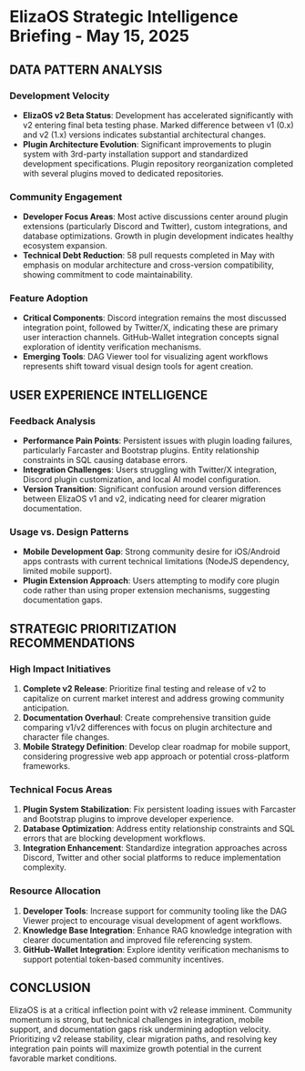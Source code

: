 # ElizaOS Strategic Intelligence Briefing - May 15, 2025

## DATA PATTERN ANALYSIS

### Development Velocity
- **ElizaOS v2 Beta Status**: Development has accelerated significantly with v2 entering final beta testing phase. Marked difference between v1 (0.x) and v2 (1.x) versions indicates substantial architectural changes.
- **Plugin Architecture Evolution**: Significant improvements to plugin system with 3rd-party installation support and standardized development specifications. Plugin repository reorganization completed with several plugins moved to dedicated repositories.

### Community Engagement 
- **Developer Focus Areas**: Most active discussions center around plugin extensions (particularly Discord and Twitter), custom integrations, and database optimizations. Growth in plugin development indicates healthy ecosystem expansion.
- **Technical Debt Reduction**: 58 pull requests completed in May with emphasis on modular architecture and cross-version compatibility, showing commitment to code maintainability.

### Feature Adoption
- **Critical Components**: Discord integration remains the most discussed integration point, followed by Twitter/X, indicating these are primary user interaction channels. GitHub-Wallet integration concepts signal exploration of identity verification mechanisms.
- **Emerging Tools**: DAG Viewer tool for visualizing agent workflows represents shift toward visual design tools for agent creation.

## USER EXPERIENCE INTELLIGENCE

### Feedback Analysis
- **Performance Pain Points**: Persistent issues with plugin loading failures, particularly Farcaster and Bootstrap plugins. Entity relationship constraints in SQL causing database errors.
- **Integration Challenges**: Users struggling with Twitter/X integration, Discord plugin customization, and local AI model configuration.
- **Version Transition**: Significant confusion around version differences between ElizaOS v1 and v2, indicating need for clearer migration documentation.

### Usage vs. Design Patterns
- **Mobile Development Gap**: Strong community desire for iOS/Android apps contrasts with current technical limitations (NodeJS dependency, limited mobile support).
- **Plugin Extension Approach**: Users attempting to modify core plugin code rather than using proper extension mechanisms, suggesting documentation gaps.

## STRATEGIC PRIORITIZATION RECOMMENDATIONS

### High Impact Initiatives
1. **Complete v2 Release**: Prioritize final testing and release of v2 to capitalize on current market interest and address growing community anticipation.
2. **Documentation Overhaul**: Create comprehensive transition guide comparing v1/v2 differences with focus on plugin architecture and character file changes.
3. **Mobile Strategy Definition**: Develop clear roadmap for mobile support, considering progressive web app approach or potential cross-platform frameworks.

### Technical Focus Areas
1. **Plugin System Stabilization**: Fix persistent loading issues with Farcaster and Bootstrap plugins to improve developer experience.
2. **Database Optimization**: Address entity relationship constraints and SQL errors that are blocking development workflows.
3. **Integration Enhancement**: Standardize integration approaches across Discord, Twitter and other social platforms to reduce implementation complexity.

### Resource Allocation
1. **Developer Tools**: Increase support for community tooling like the DAG Viewer project to encourage visual development of agent workflows.
2. **Knowledge Base Integration**: Enhance RAG knowledge integration with clearer documentation and improved file referencing system.
3. **GitHub-Wallet Integration**: Explore identity verification mechanisms to support potential token-based community incentives.

## CONCLUSION
ElizaOS is at a critical inflection point with v2 release imminent. Community momentum is strong, but technical challenges in integration, mobile support, and documentation gaps risk undermining adoption velocity. Prioritizing v2 release stability, clear migration paths, and resolving key integration pain points will maximize growth potential in the current favorable market conditions.